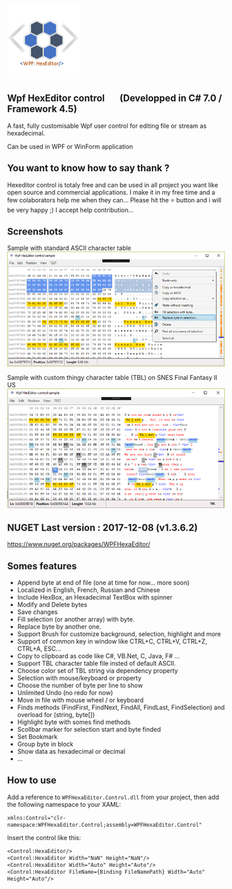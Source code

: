 ![example](Logo/Logo.png?raw=true)

## Wpf HexEditor control       (Developped in C# 7.0 / Framework 4.5)
A fast, fully customisable Wpf user control for editing file or stream as hexadecimal. 

Can be used in WPF or WinForm application

## You want to know how to say thank ?

Hexeditor control is totaly free and can be used in all project you want like open source and commercial applications. I make it in my free time and a few colaborators help me when they can... Please hit the ⭐️ button and i will be very happy ;) I accept help contribution...

## Screenshots

Sample with standard ASCII character table
![example](Sample11-NOTBL.png?raw=true)

Sample with custom thingy character table (TBL) on SNES Final Fantasy II US
![example](Sample9-TBL.png?raw=true)

## NUGET  Last version : 2017-12-08 (v1.3.6.2)
https://www.nuget.org/packages/WPFHexaEditor/

## Somes features
- Append byte at end of file (one at time for now... more soon)
- Localized in English, French, Russian and Chinese
- Include HexBox, an Hexadecimal TextBox with spinner
- Modify and Delete bytes
- Save changes
- Fill selection (or another array) with byte.
- Replace byte by another one.
- Support Brush for customize background, selection, highlight and more 
- Support of common key in window like CTRL+C, CTRL+V, CTRL+Z, CTRL+A, ESC...
- Copy to clipboard as code like C#, VB.Net, C, Java, F# ... 
- Support TBL character table file insted of default ASCII.
- Choose color set of TBL string via dependency property
- Selection with mouse/keyboard or property
- Choose the number of byte per line to show 
- Unlimited Undo (no redo for now)
- Move in file with mouse wheel / or keyboard
- Finds methods (FindFirst, FindNext, FindAll, FindLast, FindSelection) and overload for (string, byte[])
- Highlight byte with somes find methods
- Scollbar marker for selection start and byte finded
- Set Bookmark
- Group byte in block 
- Show data as hexadecimal or decimal
- ...

## How to use
Add a reference to `WPFHexaEditor.Control.dll` from your project, then add the following namespace to your XAML:

```xaml
xmlns:Control="clr-namespace:WPFHexaEditor.Control;assembly=WPFHexaEditor.Control"
```

Insert the control like this:

```xaml
<Control:HexaEditor/>
<Control:HexaEditor Width="NaN" Height="NaN"/>
<Control:HexaEditor Width="Auto" Height="Auto"/>
<Control:HexaEditor FileName={Binding FileNamePath} Width="Auto" Height="Auto"/>
```
